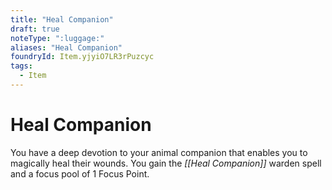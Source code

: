 ```yaml
---
title: "Heal Companion"
draft: true
noteType: ":luggage:"
aliases: "Heal Companion"
foundryId: Item.yjyiO7LR3rPuzcyc
tags:
  - Item
---
```


# Heal Companion

You have a deep devotion to your animal companion that enables you to magically heal their wounds. You gain the _[[Heal Companion]]_ warden spell and a focus pool of 1 Focus Point.
